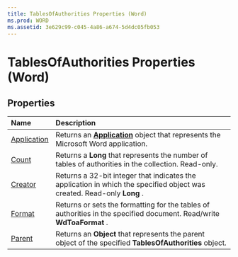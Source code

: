 ```yaml
---
title: TablesOfAuthorities Properties (Word)
ms.prod: WORD
ms.assetid: 3e629c99-c045-4a86-a674-5d4dc05fb053
---
```



# TablesOfAuthorities Properties (Word)

## Properties



|**Name**|**Description**|
|:-----|:-----|
|[Application](tablesofauthorities-application-property-word.md)|Returns an  **[Application](application-object-word.md)** object that represents the Microsoft Word application.|
|[Count](tablesofauthorities-count-property-word.md)|Returns a  **Long** that represents the number of tables of authorities in the collection. Read-only.|
|[Creator](tablesofauthorities-creator-property-word.md)|Returns a 32-bit integer that indicates the application in which the specified object was created. Read-only  **Long** .|
|[Format](tablesofauthorities-format-property-word.md)|Returns or sets the formatting for the tables of authorities in the specified document. Read/write  **WdToaFormat** .|
|[Parent](tablesofauthorities-parent-property-word.md)|Returns an  **Object** that represents the parent object of the specified **TablesOfAuthorities** object.|

